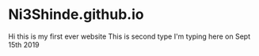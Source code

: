 # Ni3Shinde.github.io
Hi this is my first ever website
This is second type I'm typing here on Sept 15th 2019
